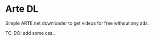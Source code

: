 # Arte DL

Simple ARTE.net downloader to get videos for free without any ads.

TO-DO: add some css..
